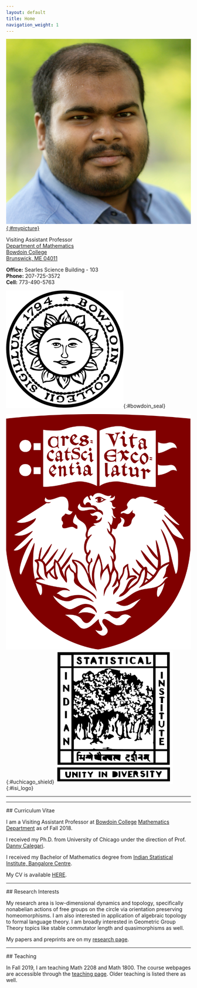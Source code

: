 ```yaml
---
layout: default
title: Home
navigation_weight: 1
---
```


<div class="about">
<div class="picture">

[![Subhadip Chowdhury](assets/photos/me_small.jpg){:#mypicture}](assets/photos/)
</div>

<div class="mail">

Visiting Assistant Professor<br>
[Department of Mathematics](https://www.bowdoin.edu/math/)  
[Bowdoin College](http://www.bowdoin.edu/)  
[Brunswick, ME 04011](https://www.google.com/maps/place/Searles+Science+Building,+Brunswick,+ME+04011)

**Office:** Searles Science Building - 103<br>
**Phone:** 207-725-3572<br>
**Cell:** 773-490-5763
</div>
<div class="shield">
  <div class="current">
     
   ![Bowdoin College](assets/bowdoin_seal.png "Ut Aquila Versus Coelum"){:#bowdoin_seal}
  </div>
  <div class="old">
  
   ![The University of Chicago](assets/uchicago_shield.png "Crescat scientia; vita excolatur"){:#uchicago_shield}
   ![Indian Statistical Institute](assets/isi_logo.png "भिन्नेष्वैक्यस्य दर्शनम्"){:#isi_logo}
  </div>
</div>

</div>

<hr><hr>
<div class='anchor'>
## Curriculum Vitae
</div>

I am a Visiting Assistant Professor at [Bowdoin College](https://www.bowdoin.edu/) [Mathematics Department](https://www.bowdoin.edu/math/) as of Fall 2018.

I received my Ph.D. from University of Chicago under the direction of Prof. [Danny Calegari](http://math.uchicago.edu/~dannyc/).

I received my Bachelor of Mathematics degree from [Indian Statistical Institute, Bangalore Centre](http://www.isibang.ac.in/).

My CV is available [HERE](assets/CV.pdf). 
<hr>


<div class='anchor'>
## Research Interests
</div>

My research area is low-dimensional dynamics and topology, specifically nonabelian actions of free groups on the circle via orientation preserving homeomorphisms. I am also interested in application of algebraic topology to formal language theory. I am broadly interested in Geometric Group Theory topics like stable commutator length and quasimorphisms as well.

My papers and preprints are on my [research page](research).

<hr>

<div class='anchor'>
## Teaching
</div>

In Fall 2019, I am teaching Math 2208 and Math 1800. The course webpages are accessible through the [teaching page](teaching). Older teaching is listed there as well.

